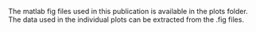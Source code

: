 The matlab fig files used in this publication is available in the plots folder. The data used in the individual plots can be extracted from the .fig files. 
